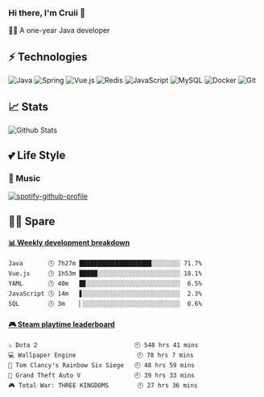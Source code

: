 ### Hi there, I'm Cruii 👋
🏄‍♂️ A one-year Java developer

## ⚡ Technologies

![Java](https://img.shields.io/badge/-Java-gray?style=flat-square&logo=java&logoColor=007396)
![Spring](https://img.shields.io/badge/-Spring-gray?style=flat-square&logo=spring)
![Vue.js](https://img.shields.io/badge/-Vue.js-gray?style=flat-square&logo=vue.js)
![Redis](https://img.shields.io/badge/-Redis-gray?style=flat-square&logo=Redis)
![JavaScript](https://img.shields.io/badge/-JavaScript-gray?style=flat-square&logo=javascript)
![MySQL](https://img.shields.io/badge/-MySQL-gray?style=flat-square&logo=mysql&logoColor=blue)
![Docker](https://img.shields.io/badge/-Docker-gray?style=flat-square&logo=docker)
![Git](https://img.shields.io/badge/-Git-gray?style=flat-square&logo=git)

## 📈 Stats
![Github Stats](https://github-readme-stats.vercel.app/api?username=Cruii&show_icons=true&theme=dracula)  
## 💕 Life Style
### 🎵 Music
[![spotify-github-profile](https://spotify-github-profile.vercel.app/api/view?uid=e979438zirmb7s3yctw95mhn4&cover_image=true)](https://github.com/kittinan/spotify-github-profile)

## 👨‍💻‍ Spare 
<!-- waka-box start -->
#### <a href="https://gist.github.com/d235c8ecfc2fb0fbd4b2513f3cf2647f" target="_blank">📊 Weekly development breakdown</a>
```text
Java       🕓 7h27m ████████████████████░░░░░░░░ 71.7%
Vue.js     🕓 1h53m █████░░░░░░░░░░░░░░░░░░░░░░░ 18.1%
YAML       🕓 40m   █▊░░░░░░░░░░░░░░░░░░░░░░░░░░  6.5%
JavaScript 🕓 14m   ▋░░░░░░░░░░░░░░░░░░░░░░░░░░░  2.3%
SQL        🕓 3m    ▏░░░░░░░░░░░░░░░░░░░░░░░░░░░  0.6%
```
<!-- Powered by https://github.com/YouEclipse/waka-box-go . -->
<!-- waka-box end -->
 
<!-- steam-box start -->
#### <a href="https://gist.github.com/b44d1f8705805ae078575596824909c6" target="_blank">🎮 Steam playtime leaderboard</a>
```text
⚔️ Dota 2                           🕘 548 hrs 41 mins
💻 Wallpaper Engine                 🕘 78 hrs 7 mins
🔫 Tom Clancy's Rainbow Six Siege   🕘 48 hrs 59 mins
🚓 Grand Theft Auto V               🕘 39 hrs 33 mins
🎮 Total War: THREE KINGDOMS        🕘 27 hrs 36 mins
```
<!-- Powered by https://github.com/YouEclipse/steam-box . -->
<!-- steam-box end -->
